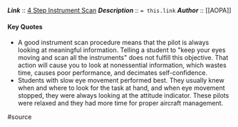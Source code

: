 ***Link***      :: [4 Step Instrument Scan](https://www.aopa.org/news-and-media/all-news/2003/october/flight-training-magazine/4-step-instrument-scan)
***Description***      :: `= this.link`
***Author*** :: [[AOPA]]

#### Key Quotes
* A good instrument scan procedure means that the pilot is always looking at meaningful information. Telling a student to "keep your eyes moving and scan all the instruments" does not fulfill this objective. That action will cause you to look at nonessential information, which wastes time, causes poor performance, and decimates self-confidence.
* Students with slow eye movement performed best. They usually knew when and where to look for the task at hand, and when eye movement stopped, they were always looking at the attitude indicator. These pilots were relaxed and they had more time for proper aircraft management.

#source